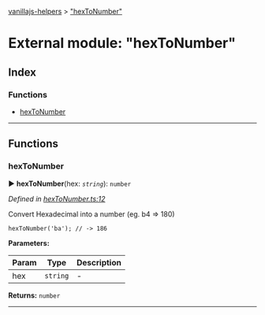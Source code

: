 [vanillajs-helpers](../README.md) > ["hexToNumber"](../modules/_hextonumber_.md)



# External module: "hexToNumber"

## Index

### Functions

* [hexToNumber](_hextonumber_.md#hextonumber)



---
## Functions
<a id="hextonumber"></a>

###  hexToNumber

► **hexToNumber**(hex: *`string`*): `number`



*Defined in [hexToNumber.ts:12](https://github.com/Tokimon/vanillajs-helpers/blob/255013e/hexToNumber.ts#L12)*



Convert Hexadecimal into a number (eg. b4 => 180)

    hexToNumber('ba'); // -> 186


**Parameters:**

| Param | Type | Description |
| ------ | ------ | ------ |
| hex | `string`   |  - |





**Returns:** `number`





___


